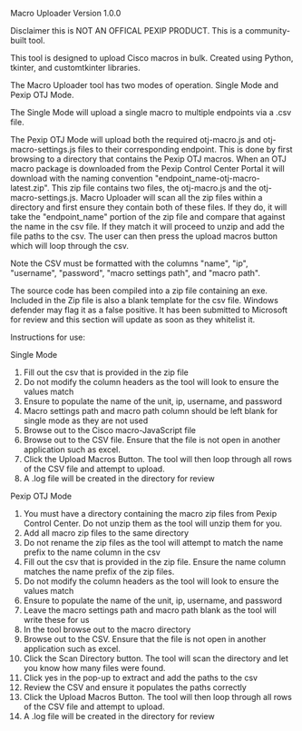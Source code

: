 Macro Uploader Version 1.0.0

Disclaimer this is NOT AN OFFICAL PEXIP PRODUCT. This is a community-built tool.

This tool is designed to upload Cisco macros in bulk. Created using Python, tkinter, and customtkinter libraries.

The Macro Uploader tool has two modes of operation. Single Mode and Pexip OTJ Mode. 

The Single Mode will upload a single macro to multiple endpoints via a .csv file.

The Pexip OTJ Mode will upload both the required otj-macro.js and otj-macro-settings.js files to their corresponding endpoint. This is done by first browsing to a directory that contains the Pexip OTJ macros. When an OTJ macro package is downloaded from the Pexip Control Center Portal it will download with the naming convention "endpoint_name-otj-macro-latest.zip". This zip file contains two files, the otj-macro.js and the otj-macro-settings.js. Macro Uploader will scan all the zip files within a directory and first ensure they contain both of these files. If they do, it will take the "endpoint_name" portion of the zip file and compare that against the name in the csv file. If they match it will proceed to unzip and add the file paths to the csv. The user can then press the upload macros button which will loop through the csv.

Note the CSV must be formatted with the columns "name", "ip", "username", "password", "macro settings path", and "macro path".

The source code has been compiled into a zip file containing an exe. Included in the Zip file is also a blank template for the csv file. Windows defender may flag it as a false positive. It has been submitted to Microsoft for review and this section will update as soon as they whitelist it.


Instructions for use:

Single Mode
1. Fill out the csv that is provided in the zip file
2. Do not modify the column headers as the tool will look to ensure the values match
3. Ensure to populate the name of the unit, ip, username, and password
4. Macro settings path and macro path column should be left blank for single mode as they are not used
5. Browse out to the Cisco macro-JavaScript file
6. Browse out to the CSV file. Ensure that the file is not open in another application such as excel.
7. Click the Upload Macros Button. The tool will then loop through all rows of the CSV file and attempt to upload. 
8. A .log file will be created in the directory for review

Pexip OTJ Mode
1. You must have a directory containing the macro zip files from Pexip Control Center. Do not unzip them as the tool will unzip them for you.
2. Add all macro zip files to the same directory
3. Do not rename the zip files as the tool will attempt to match the name prefix to the name column in the csv
4. Fill out the csv that is provided in the zip file. Ensure the name column matches the name prefix of the zip files. 
5. Do not modify the column headers as the tool will look to ensure the values match
6. Ensure to populate the name of the unit, ip, username, and password
7. Leave the macro settings path and macro path blank as the tool will write these for us
8. In the tool browse out to the macro directory
9. Browse out to the CSV. Ensure that the file is not open in another application such as excel.
10. Click the Scan Directory button. The tool will scan the directory and let you know how many files were found.
11. Click yes in the pop-up to extract and add the paths to the csv
12. Review the CSV and ensure it populates the paths correctly
13. Click the Upload Macros Button. The tool will then loop through all rows of the CSV file and attempt to upload. 
14. A .log file will be created in the directory for review




